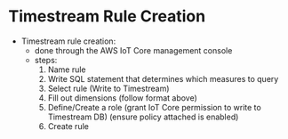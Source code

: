 # Timestream Rule Creation
- Timestream rule creation:
    * done through the AWS IoT Core management console
    * steps:
        1. Name rule
        2. Write SQL statement that determines which measures to query
        3. Select rule (Write to Timestream)
        4. Fill out dimensions (follow format above)
        5. Define/Create a role (grant IoT Core permission to write to Timestream DB) (ensure policy attached is enabled)
        6. Create rule